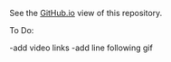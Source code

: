 See the [GitHub.io](https://jaz-jlh.github.io/portfolio.html) view of this repository.

To Do:

-add video links
-add line following gif
